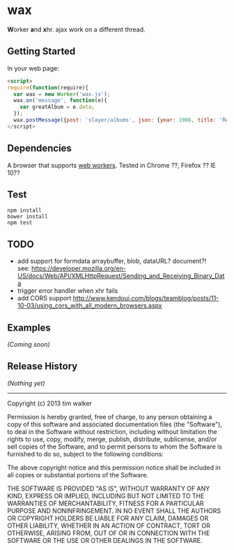 # wax

**W**orker **a**nd **x**hr.   ajax work on a different thread.

## Getting Started

In your web page:

```html
<script>
require(function(require){
  var wax = new Worker('wax.js');
  wax.on('message', function(e){
    var greatAlbum = e.data;
  });
  wax.postMessage({post: 'slayer/albums', json: {year: 1986, title: 'Reign in Blood'}});
</script>
```

## Dependencies
A browser that supports [web workers](http://caniuse.com/#feat=webworkers). 
Tested in Chrome ??, Firefox ?? IE 10??


## Test
`npm install`  
`bower install`  
`npm test`  

## TODO
 
 * add support for formdata arraybuffer, blob, dataURL? document?!  
    see: https://developer.mozilla.org/en-US/docs/Web/API/XMLHttpRequest/Sending_and_Receiving_Binary_Data
 * trigger error handler when xhr fails
 * add CORS support 
    http://www.kendoui.com/blogs/teamblog/posts/11-10-03/using_cors_with_all_modern_browsers.aspx


## Examples
_(Coming soon)_

## Release History
_(Nothing yet)_

-----------------------------

Copyright (c) 2013 tim walker

Permission is hereby granted, free of charge, to any person
obtaining a copy of this software and associated documentation
files (the "Software"), to deal in the Software without
restriction, including without limitation the rights to use,
copy, modify, merge, publish, distribute, sublicense, and/or sell
copies of the Software, and to permit persons to whom the
Software is furnished to do so, subject to the following
conditions:

The above copyright notice and this permission notice shall be
included in all copies or substantial portions of the Software.

THE SOFTWARE IS PROVIDED "AS IS", WITHOUT WARRANTY OF ANY KIND,
EXPRESS OR IMPLIED, INCLUDING BUT NOT LIMITED TO THE WARRANTIES
OF MERCHANTABILITY, FITNESS FOR A PARTICULAR PURPOSE AND
NONINFRINGEMENT. IN NO EVENT SHALL THE AUTHORS OR COPYRIGHT
HOLDERS BE LIABLE FOR ANY CLAIM, DAMAGES OR OTHER LIABILITY,
WHETHER IN AN ACTION OF CONTRACT, TORT OR OTHERWISE, ARISING
FROM, OUT OF OR IN CONNECTION WITH THE SOFTWARE OR THE USE OR
OTHER DEALINGS IN THE SOFTWARE.
